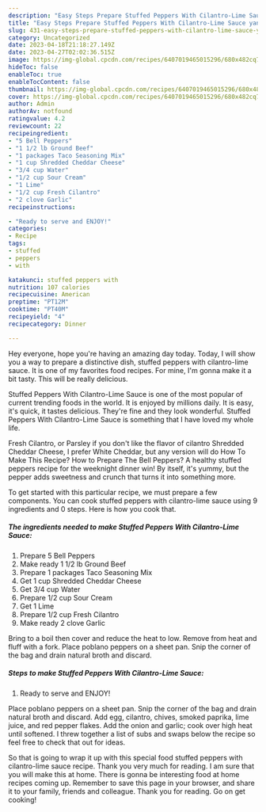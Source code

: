 ```yaml
---
description: "Easy Steps Prepare Stuffed Peppers With Cilantro-Lime Sauce yang Very Delicious}"
title: "Easy Steps Prepare Stuffed Peppers With Cilantro-Lime Sauce yang Very Delicious}"
slug: 431-easy-steps-prepare-stuffed-peppers-with-cilantro-lime-sauce-yang-very-delicious
category: Uncategorized
date: 2023-04-18T21:18:27.149Z
date: 2023-04-27T02:02:36.515Z
image: https://img-global.cpcdn.com/recipes/6407019465015296/680x482cq70/stuffed-peppers-with-cilantro-lime-sauce-recipe-main-photo.jpg
hideToc: false
enableToc: true
enableTocContent: false
thumbnail: https://img-global.cpcdn.com/recipes/6407019465015296/680x482cq70/stuffed-peppers-with-cilantro-lime-sauce-recipe-main-photo.jpg
cover: https://img-global.cpcdn.com/recipes/6407019465015296/680x482cq70/stuffed-peppers-with-cilantro-lime-sauce-recipe-main-photo.jpg
author: Admin
authorAv: notfound
ratingvalue: 4.2
reviewcount: 22
recipeingredient:
- "5 Bell Peppers"
- "1 1/2 lb Ground Beef"
- "1 packages Taco Seasoning Mix"
- "1 cup Shredded Cheddar Cheese"
- "3/4 cup Water"
- "1/2 cup Sour Cream"
- "1 Lime"
- "1/2 cup Fresh Cilantro"
- "2 clove Garlic"
recipeinstructions:

- "Ready to serve and ENJOY!"
categories:
- Recipe
tags:
- stuffed
- peppers
- with

katakunci: stuffed peppers with 
nutrition: 107 calories
recipecuisine: American
preptime: "PT12M"
cooktime: "PT40M"
recipeyield: "4"
recipecategory: Dinner

---
```



Hey everyone, hope you're having an amazing day today. Today, I will show you a way to prepare a distinctive dish, stuffed peppers with cilantro-lime sauce. It is one of my favorites food recipes. For mine, I'm gonna make it a bit tasty. This will be really delicious.

Stuffed Peppers With Cilantro-Lime Sauce is one of the most popular of current trending foods in the world. It is enjoyed by millions daily. It is easy, it's quick, it tastes delicious. They're fine and they look wonderful. Stuffed Peppers With Cilantro-Lime Sauce is something that I have loved my whole life.

Fresh Cilantro, or Parsley if you don&#39;t like the flavor of cilantro Shredded Cheddar Cheese, I prefer White Cheddar, but any version will do How To Make This Recipe? How to Prepare The Bell Peppers? A healthy stuffed peppers recipe for the weeknight dinner win! By itself, it&#39;s yummy, but the pepper adds sweetness and crunch that turns it into something more.


To get started with this particular recipe, we must prepare a few components. You can cook stuffed peppers with cilantro-lime sauce using 9 ingredients and 0 steps. Here is how you cook that.

<!--inarticleads1-->

##### The ingredients needed to make Stuffed Peppers With Cilantro-Lime Sauce:

1. Prepare 5 Bell Peppers
1. Make ready 1 1/2 lb Ground Beef
1. Prepare 1 packages Taco Seasoning Mix
1. Get 1 cup Shredded Cheddar Cheese
1. Get 3/4 cup Water
1. Prepare 1/2 cup Sour Cream
1. Get 1 Lime
1. Prepare 1/2 cup Fresh Cilantro
1. Make ready 2 clove Garlic


Bring to a boil then cover and reduce the heat to low. Remove from heat and fluff with a fork. Place poblano peppers on a sheet pan. Snip the corner of the bag and drain natural broth and discard. 

<!--inarticleads2-->

##### Steps to make Stuffed Peppers With Cilantro-Lime Sauce:


1. Ready to serve and ENJOY!

Place poblano peppers on a sheet pan. Snip the corner of the bag and drain natural broth and discard. Add egg, cilantro, chives, smoked paprika, lime juice, and red pepper flakes. Add the onion and garlic; cook over high heat until softened. I threw together a list of subs and swaps below the recipe so feel free to check that out for ideas. 

So that is going to wrap it up with this special food stuffed peppers with cilantro-lime sauce recipe. Thank you very much for reading. I am sure that you will make this at home. There is gonna be interesting food at home recipes coming up. Remember to save this page in your browser, and share it to your family, friends and colleague. Thank you for reading. Go on get cooking!
